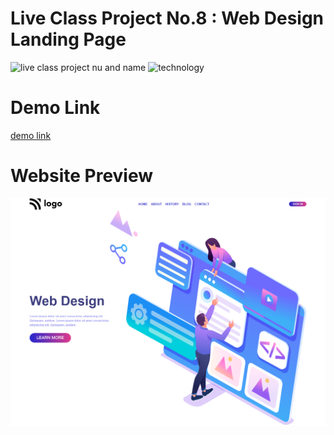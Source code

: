# Live Class Project No.8 : Web Design Landing Page

![live class project nu and name](https://img.shields.io/badge/Live%20Class%20Project%20No.8-Web%20Design%20landing%20Page-green) ![technology](https://img.shields.io/badge/Technologies-HTML%2FCSS-yellow)

# Demo Link

[demo link](https://webdesign-08.netlify.app/)

# Website Preview

![preview](./images/screencapture-webdesign-08-netlify-app-2022-09-04-21_11_50.png)
